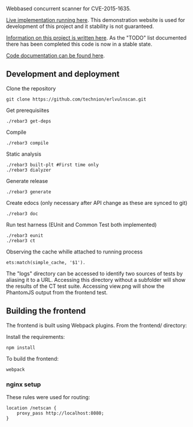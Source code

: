 Webbased concurrent scanner for CVE-2015-1635.

[Live implementation running here](http://erlvulnscan.lolware.net/). This demonstration website is used for development of this project and it stability is not guaranteed.

[Information on this project is written here](https://lolware.net/2015/06/15/mass-vulnerability-scanning.html).  As the "TODO" list documented there has been completed this code is now in a stable state. 

[Code documentation can be found here](https://htmlpreview.github.io/?https://github.com/technion/erlvulnscan/blob/master/doc/index.html).

## Development and deployment

Clone the repository

	git clone https://github.com/technion/erlvulnscan.git

Get prerequisiites

	./rebar3 get-deps

Compile

	./rebar3 compile

Static analysis

    ./rebar3 built-plt #First time only
    ./rebar3 dialyzer

Generate release

	./rebar3 generate

Create edocs (only necessary after API change as these are synced to git)

	./rebar3 doc

Run test harness (EUnit and Common Test both implemented)

    ./rebar3 eunit
    ./rebar3 ct

Observing the cache whille attached to running process

    ets:match(simple_cache, '$1').

The "logs" directory can be accessed to identify two sources of tests by aliasing it to a URL. Accessing this directory without a subfolder will show the results of the CT test suite. Accessing view.png will show the PhantomJS output from the frontend test.

## Building the frontend
The frontend is built using Webpack plugins. From the frontend/ directory:

Install the requirements:

    npm install

To build the frontend:

    webpack

### nginx setup

These rules were used for routing:

    location /netscan {
        proxy_pass http://localhost:8080;
    }

